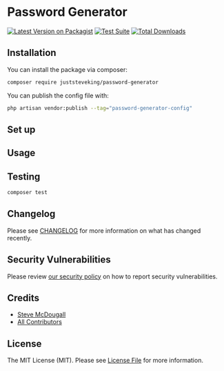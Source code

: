 # Password Generator

[![Latest Version on Packagist](https://img.shields.io/packagist/v/juststeveking/password-generator.svg?style=flat-square)](https://packagist.org/packages/juststeveking/password-generator)
[![Test Suite](https://github.com/juststeveking/password-generator/actions/workflows/tests.yml/badge.svg)](https://github.com/juststeveking/password-generator/actions/workflows/tests.yml)
[![Total Downloads](https://img.shields.io/packagist/dt/juststeveking/password-generator.svg?style=flat-square)](https://packagist.org/packages/juststeveking/password-generator)
<!--delete-->

## Installation

You can install the package via composer:

```bash
composer require juststeveking/password-generator
```

You can publish the config file with:

```bash
php artisan vendor:publish --tag="password-generator-config"
```

## Set up



## Usage



## Testing

```bash
composer test
```

## Changelog

Please see [CHANGELOG](CHANGELOG.md) for more information on what has changed recently.

## Security Vulnerabilities

Please review [our security policy](../../security/policy) on how to report security vulnerabilities.

## Credits

- [Steve McDougall](https://github.com/juststeveking)
- [All Contributors](../../contributors)

## License

The MIT License (MIT). Please see [License File](LICENSE.md) for more information.
